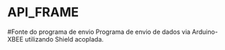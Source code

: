 # API_FRAME

#Fonte do programa de envio
Programa de envio de dados via Arduino-XBEE utilizando Shield acoplada.
